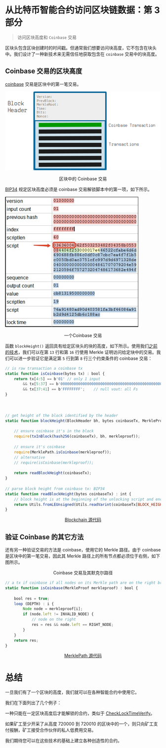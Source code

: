 # 从比特币智能合约访问区块链数据：第 3 部分

> 访问区块高度和 `Coinbase` 交易


区块头包含区块创建时的时间戳。但通常我们想要访问块高度，它不包含在块头中。我们设计了一种新技术来无需信任地获取包含在 `coinbase` 交易中的块高度。

## Coinbase 交易的区块高度

[coinbase](https://wiki.bitcoinsv.io/index.php/Coinbase) 交易是区块中的第一笔交易。

![区块中的 Coinbase 交易](1.png)

<center>区块中的 Coinbase 交易</center>

[BIP34](https://github.com/bitcoin/bips/blob/master/bip-0034.mediawiki) 规定区块高度必须是 coinbase 交易解锁脚本中的第一项，如下所示。

![一个Coinbase 交易](2.png)

<center>一个Coinbase 交易</center>

函数 `blockHeight()` 返回具有给定区块头的块的高度，如下所示。使用我们[之前的技术](https://blog.csdn.net/freedomhero/article/details/121582456)，我们可以在第 `13` 行和第 `16` 行使用 Merkle 证明访问给定块中的交易。我们可以进一步验证它是满足第 `5` 行到第 `8` 行三个约束条件的 coinbase 交易：

```javascript
// is raw transaction a coinbase tx
static function isCoinbase(bytes tx) : bool {
    return tx[4:5] == b'01' // only 1 input
        && tx[5:37] == b'0000000000000000000000000000000000000000000000000000000000000000' // null txid: all zeros
        && tx[37:41] == b'FFFFFFFF';    // null vout: all Fs
}



// get height of the block identified by the header
static function blockHeight(BlockHeader bh, bytes coinbaseTx, MerkleProof merkleproof) : int {
    
    // ensure coinbase it's in the block
    require(txInBlock(hash256(coinbaseTx), bh, merkleproof));

    // ensure it's coinbase
    require(MerklePath.isCoinbase(merkleproof));
    // alternative
    // require(isCoinbase(merkleproof));

    return readBlockHeight(coinbaseTx);
}

// parse block height from coinbase tx: BIP34
static function readBlockHeight(bytes coinbaseTx) : int {
    // block height is at the beginning of the unlocking script and encoded in varint
    return Utils.fromLEUnsigned(Utils.readVarint(coinbaseTx[BLOCK_HEIGHT_POS:]));
}
```

<center><a href="https://github.com/sCrypt-Inc/boilerplate/blob/master/contracts/blockchain.scrypt">Blockchain 源代码</a></center>


## 验证 Coinbase 的其它方法

还有另一种验证交易的方法是 coinbase，使用它的 Merkle 路径。由于 coinbase 是区块中的第一笔交易，因此其 Merkle 路径上的所有节点都必须位于右侧，如下图所示。

<center>Coinbase 交易及其默克尔路径</center>

```javascript
// a tx if coinbase if all nodes on its Merkle path are on the right branch
static function isCoinbase(MerkleProof merkleproof) : bool {

    bool res = true;
    loop (DEPTH) : i {
        Node node = merkleproof[i];
        if (node.left != INVALID_NODE) {
            // node on the right
            res = res && node.left == RIGHT_NODE;
        }
    }
    return res;
}
```

<center><a href="https://github.com/sCrypt-Inc/boilerplate/blob/master/contracts/merklePath.scrypt">MerklePath 源代码</a></center>

#  总结

一旦我们有了一个区块的高度，我们就可以在各种智能合约中使用它。

我们在下面列出了几个例子：

一种只能在一定区块高度后才能解锁的合约，类似于 [CheckLockTimeVerify](https://github.com/sCrypt-Inc/boilerplate/blob/master/contracts/cltv.scrypt)。

如果矿工至少开采了从高度 720000 到 720010 的区块中的一个，则只向矿工支付报酬，矿工接受合作伙伴的私人低费用交易。

我们期待您可以在这些技术的基础上建立各种创造性的合约。

